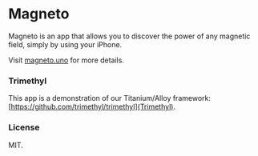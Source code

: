 # Magneto

Magneto is an app that allows you to discover the power of any magnetic field, simply by using your iPhone.

Visit [magneto.uno](magneto.uno) for more details.

### Trimethyl

This app is a demonstration of our Titanium/Alloy framework: [https://github.com/trimethyl/trimethyl](Trimethyl).

### License

MIT.

